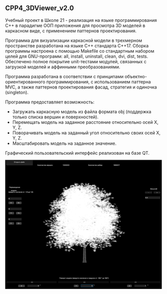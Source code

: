 ## CPP4_3DViewer_v2.0
Учебный проект в Школе 21 - реализация на языке программирования С++ в парадигме ООП приложения для просмотра 3D моделей в каркасном виде, с применением паттернов проектирования.
  
Программа для визуализации каркасной модели в трехмерном пространстве разработана на языке C++ стандарта C++17.
Сборка программы настроена с помощью Makefile со стандартным набором целей для GNU-программ: all, install, uninstall, clean, dvi, dist, tests.
Обеспечено полное покрытие unit-тестами модулей, связанных с загрузкой моделей и аффинными преобразованиями.

Программа разработана в соответствии с принципами объектно-ориентированного программирования, с использованием паттерна MVC, а также паттернов проектирования фасад, стратегия и одиночка (singleton).

Программа предоставляет возможность:

- Загружать каркасную модель из файла формата obj (поддержка только списка вершин и поверхностей).
- Перемещать модель на заданное расстояние относительно осей X, Y, Z.
- Поворачивать модель на заданный угол относительно своих осей X, Y, Z.
- Масштабировать модель на заданное значение.

Графический пользовательский интерфейс реализован на базе  QT. 

![3DViewer](images/viewer.png)
